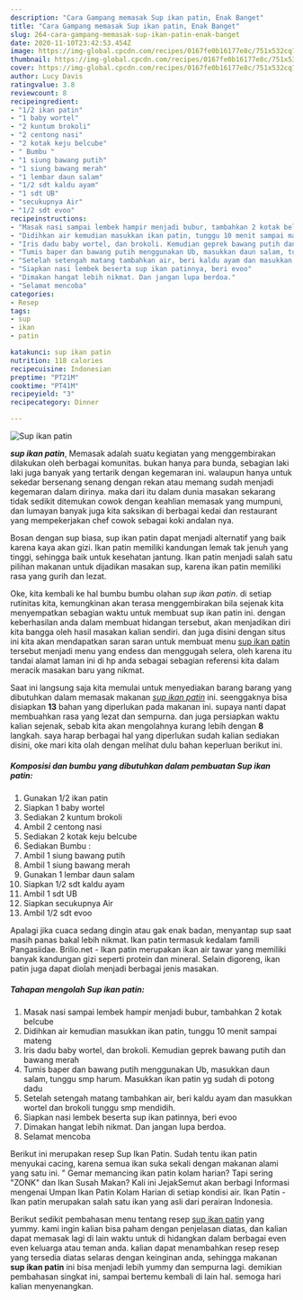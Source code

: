 ```yaml
---
description: "Cara Gampang memasak Sup ikan patin, Enak Banget"
title: "Cara Gampang memasak Sup ikan patin, Enak Banget"
slug: 264-cara-gampang-memasak-sup-ikan-patin-enak-banget
date: 2020-11-10T23:42:53.454Z
image: https://img-global.cpcdn.com/recipes/0167fe0b16177e8c/751x532cq70/sup-ikan-patin-foto-resep-utama.jpg
thumbnail: https://img-global.cpcdn.com/recipes/0167fe0b16177e8c/751x532cq70/sup-ikan-patin-foto-resep-utama.jpg
cover: https://img-global.cpcdn.com/recipes/0167fe0b16177e8c/751x532cq70/sup-ikan-patin-foto-resep-utama.jpg
author: Lucy Davis
ratingvalue: 3.8
reviewcount: 8
recipeingredient:
- "1/2 ikan patin"
- "1 baby wortel"
- "2 kuntum brokoli"
- "2 centong nasi"
- "2 kotak keju belcube"
- " Bumbu "
- "1 siung bawang putih"
- "1 siung bawang merah"
- "1 lembar daun salam"
- "1/2 sdt kaldu ayam"
- "1 sdt UB"
- "secukupnya Air"
- "1/2 sdt evoo"
recipeinstructions:
- "Masak nasi sampai lembek hampir menjadi bubur, tambahkan 2 kotak belcube"
- "Didihkan air kemudian masukkan ikan patin, tunggu 10 menit sampai mateng"
- "Iris dadu baby wortel, dan brokoli. Kemudian geprek bawang putih dan bawang merah"
- "Tumis baper dan bawang putih menggunakan Ub, masukkan daun salam, tunggu smp harum. Masukkan ikan patin yg sudah di potong dadu"
- "Setelah setengah matang tambahkan air, beri kaldu ayam dan masukkan wortel dan brokoli tunggu smp mendidih."
- "Siapkan nasi lembek beserta sup ikan patinnya, beri evoo"
- "Dimakan hangat lebih nikmat. Dan jangan lupa berdoa."
- "Selamat mencoba"
categories:
- Resep
tags:
- sup
- ikan
- patin

katakunci: sup ikan patin 
nutrition: 118 calories
recipecuisine: Indonesian
preptime: "PT21M"
cooktime: "PT41M"
recipeyield: "3"
recipecategory: Dinner

---
```



![Sup ikan patin](https://img-global.cpcdn.com/recipes/0167fe0b16177e8c/751x532cq70/sup-ikan-patin-foto-resep-utama.jpg)

<b><i>sup ikan patin</i></b>, Memasak adalah suatu kegiatan yang menggembirakan dilakukan oleh berbagai komunitas. bukan hanya para bunda, sebagian laki laki juga banyak yang tertarik dengan kegemaran ini. walaupun hanya untuk sekedar bersenang senang dengan rekan atau memang sudah menjadi kegemaran dalam dirinya. maka dari itu dalam dunia masakan sekarang tidak sedikit ditemukan cowok dengan keahlian memasak yang mumpuni, dan lumayan banyak juga kita saksikan di berbagai kedai dan restaurant yang mempekerjakan chef cowok sebagai koki andalan nya.

Bosan dengan sup biasa, sup ikan patin dapat menjadi alternatif yang baik karena kaya akan gizi. Ikan patin memiliki kandungan lemak tak jenuh yang tinggi, sehingga baik untuk kesehatan jantung. Ikan patin menjadi salah satu pilihan makanan untuk dijadikan masakan sup, karena ikan patin memiliki rasa yang gurih dan lezat.

Oke, kita kembali ke hal bumbu bumbu olahan <i>sup ikan patin</i>. di setiap rutinitas kita, kemungkinan akan terasa menggembirakan bila sejenak kita menyempatkan sebagian waktu untuk membuat sup ikan patin ini. dengan keberhasilan anda dalam membuat hidangan tersebut, akan menjadikan diri kita bangga oleh hasil masakan kalian sendiri. dan juga disini dengan situs ini kita akan mendapatkan saran saran untuk membuat menu <u>sup ikan patin</u> tersebut menjadi menu yang endess dan menggugah selera, oleh karena itu tandai alamat laman ini di hp anda sebagai sebagian referensi kita dalam meracik masakan baru yang nikmat.


Saat ini langsung saja kita memulai untuk menyediakan barang barang yang dibutuhkan dalam memasak makanan <u><i>sup ikan patin</i></u> ini. seenggaknya bisa disiapkan <b>13</b> bahan yang diperlukan pada makanan ini. supaya nanti dapat membuahkan rasa yang lezat dan sempurna. dan juga persiapkan waktu kalian sejenak, sebab kita akan mengolahnya kurang lebih dengan <b>8</b> langkah. saya harap berbagai hal yang diperlukan sudah kalian sediakan disini, oke mari kita olah dengan melihat dulu bahan keperluan berikut ini.

<!--inarticleads1-->

##### Komposisi dan bumbu yang dibutuhkan dalam pembuatan Sup ikan patin:

1. Gunakan 1/2 ikan patin
1. Siapkan 1 baby wortel
1. Sediakan 2 kuntum brokoli
1. Ambil 2 centong nasi
1. Sediakan 2 kotak keju belcube
1. Sediakan  Bumbu :
1. Ambil 1 siung bawang putih
1. Ambil 1 siung bawang merah
1. Gunakan 1 lembar daun salam
1. Siapkan 1/2 sdt kaldu ayam
1. Ambil 1 sdt UB
1. Siapkan secukupnya Air
1. Ambil 1/2 sdt evoo


Apalagi jika cuaca sedang dingin atau gak enak badan, menyantap sup saat masih panas bakal lebih nikmat. Ikan patin termasuk kedalam famili Pangasiidae. Brilio.net - Ikan patin merupakan ikan air tawar yang memiliki banyak kandungan gizi seperti protein dan mineral. Selain digoreng, ikan patin juga dapat diolah menjadi berbagai jenis masakan. 

<!--inarticleads2-->

##### Tahapan mengolah Sup ikan patin:

1. Masak nasi sampai lembek hampir menjadi bubur, tambahkan 2 kotak belcube
1. Didihkan air kemudian masukkan ikan patin, tunggu 10 menit sampai mateng
1. Iris dadu baby wortel, dan brokoli. Kemudian geprek bawang putih dan bawang merah
1. Tumis baper dan bawang putih menggunakan Ub, masukkan daun salam, tunggu smp harum. Masukkan ikan patin yg sudah di potong dadu
1. Setelah setengah matang tambahkan air, beri kaldu ayam dan masukkan wortel dan brokoli tunggu smp mendidih.
1. Siapkan nasi lembek beserta sup ikan patinnya, beri evoo
1. Dimakan hangat lebih nikmat. Dan jangan lupa berdoa.
1. Selamat mencoba


Berikut ini merupakan resep Sup Ikan Patin. Sudah tentu ikan patin menyukai cacing, karena semua ikan suka sekali dengan makanan alami yang satu ini. &#34; Gemar memancing ikan patin kolam harian? Tapi sering &#34;ZONK&#34; dan Ikan Susah Makan? Kali ini JejakSemut akan berbagi Informasi mengenai Umpan Ikan Patin Kolam Harian di setiap kondisi air. Ikan Patin - Ikan patin merupakan salah satu ikan yang asli dari perairan Indonesia. 

Berikut sedikit pembahasan menu tentang resep <u>sup ikan patin</u> yang yummy. kami ingin kalian bisa paham dengan penjelasan diatas, dan kalian dapat memasak lagi di lain waktu untuk di hidangkan dalam berbagai even even keluarga atau teman anda. kalian dapat menambahkan resep resep yang tersedia diatas selaras dengan keinginan anda, sehingga makanan <b>sup ikan patin</b> ini bisa menjadi lebih yummy dan sempurna lagi. demikian pembahasan singkat ini, sampai bertemu kembali di lain hal. semoga hari kalian menyenangkan.
